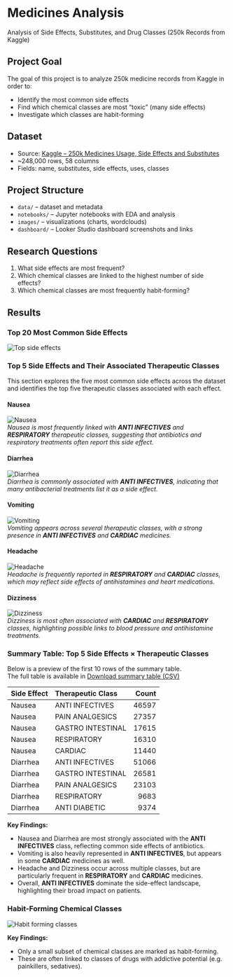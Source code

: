# Medicines Analysis
Analysis of Side Effects, Substitutes, and Drug Classes (250k Records from Kaggle)

## Project Goal
The goal of this project is to analyze 250k medicine records from Kaggle in order to:
- Identify the most common side effects
- Find which chemical classes are most “toxic” (many side effects)
- Investigate which classes are habit-forming

## Dataset
- Source: [Kaggle – 250k Medicines Usage, Side Effects and Substitutes](https://www.kaggle.com/datasets/shudhanshusingh/250k-medicines-usage-side-effects-and-substitutes)  
- ~248,000 rows, 58 columns  
- Fields: name, substitutes, side effects, uses, classes  

## Project Structure
- `data/` – dataset and metadata  
- `notebooks/` – Jupyter notebooks with EDA and analysis  
- `images/` – visualizations (charts, wordclouds)  
- `dashboard/` – Looker Studio dashboard screenshots and links  

## Research Questions
1. What side effects are most frequent?   
2. Which chemical classes are linked to the highest number of side effects?  
3. Which chemical classes are most frequently habit-forming?  

## Results

### Top 20 Most Common Side Effects
![Top side effects](images/top_side_effects.png)

### Top 5 Side Effects and Their Associated Therapeutic Classes

This section explores the five most common side effects across the dataset and identifies the top five therapeutic classes associated with each effect.  

#### Nausea
![Nausea](images/Nausea_top5_classes.png)  
*Nausea is most frequently linked with **ANTI INFECTIVES** and **RESPIRATORY** therapeutic classes, suggesting that antibiotics and respiratory treatments often report this side effect.*

#### Diarrhea
![Diarrhea](images/Diarrhea_top5_classes.png)  
*Diarrhea is commonly associated with **ANTI INFECTIVES**, indicating that many antibacterial treatments list it as a side effect.*

#### Vomiting
![Vomiting](images/Vomiting_top5_classes.png)  
*Vomiting appears across several therapeutic classes, with a strong presence in **ANTI INFECTIVES** and **CARDIAC** medicines.*

#### Headache
![Headache](images/Headache_top5_classes.png)  
*Headache is frequently reported in **RESPIRATORY** and **CARDIAC** classes, which may reflect side effects of antihistamines and heart medications.*

#### Dizziness
![Dizziness](images/Dizziness_top5_classes.png)  
*Dizziness is most often associated with **CARDIAC** and **RESPIRATORY** classes, highlighting possible links to blood pressure and antihistamine treatments.*

### Summary Table: Top 5 Side Effects × Therapeutic Classes

Below is a preview of the first 10 rows of the summary table.  
The full table is available in [Download summary table (CSV)](data/top5_sideeffects_vs_classes.csv)

| Side Effect   | Therapeutic Class   |   Count |
|:--------------|:--------------------|--------:|
| Nausea        | ANTI INFECTIVES     |   46597 |
| Nausea        | PAIN ANALGESICS     |   27357 |
| Nausea        | GASTRO INTESTINAL   |   17615 |
| Nausea        | RESPIRATORY         |   16310 |
| Nausea        | CARDIAC             |   11440 |
| Diarrhea      | ANTI INFECTIVES     |   51066 |
| Diarrhea      | GASTRO INTESTINAL   |   26581 |
| Diarrhea      | PAIN ANALGESICS     |   23103 |
| Diarrhea      | RESPIRATORY         |    9683 |
| Diarrhea      | ANTI DIABETIC       |    9374 |

**Key Findings:**
- Nausea and Diarrhea are most strongly associated with the **ANTI INFECTIVES** class, reflecting common side effects of antibiotics.  
- Vomiting is also heavily represented in **ANTI INFECTIVES**, but appears in some **CARDIAC** medicines as well.  
- Headache and Dizziness occur across multiple classes, but are particularly frequent in **RESPIRATORY** and **CARDIAC** medicines.  
- Overall, **ANTI INFECTIVES** dominate the side-effect landscape, highlighting their broad impact on patients.

### Habit-Forming Chemical Classes

![Habit forming classes](images/top_habit_forming_classes.png)

**Key Findings:**
- Only a small subset of chemical classes are marked as habit-forming.
- These are often linked to classes of drugs with addictive potential (e.g. painkillers, sedatives).


